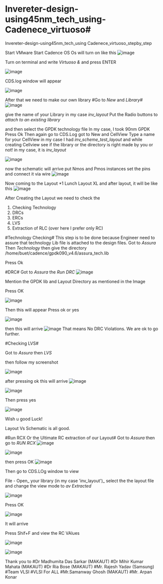 # Invereter-design-using45nm_tech_using-Cadenece_virtuoso#
Invereter-design-using45nm_tech_using Cadenece_virtuoso_stepby_step

Start VMware
Start Cadence OS
Os will turn on 
like this 
![image](https://github.com/Caprio2000/Invereter-design-using45nm_tech_using-Cadenece_virtuoso/assets/71349997/7ab89cc7-40a3-4a79-8174-64c28d01d1f2)

Turn on terminal and write *Virtuoso &* and press ENTER

![image](https://github.com/Caprio2000/Invereter-design-using45nm_tech_using-Cadenece_virtuoso/assets/71349997/54391e9f-535b-4f2b-aa24-417a977ffee0)

CDS.log window will appear

![image](https://github.com/Caprio2000/Invereter-design-using45nm_tech_using-Cadenece_virtuoso/assets/71349997/28cc56bd-6ba9-49be-96fc-6dc1bb858e46)

After that we need to make our own library
#Go to *New* and *Library*# 
![image](https://github.com/Caprio2000/Invereter-design-using45nm_tech_using-Cadenece_virtuoso/assets/71349997/fcde9d7e-0372-4745-9ef1-a7dd8bb37035)

give the name of your Library in my case *inv_layout*
Put the Radio buttons to *attach to an existing library* 

and then select the GPDK technology file In my case, I took 90nm GPDK
Press Ok 
Then again go to CDS.Log
got to New and CellView
Type a name for your CellView in my case I had *inv_scheme_test_layout* and while creating Cellview  see if the library or the directory is right made by you or not! in my case, it is *inv_layout* 

![image](https://github.com/Caprio2000/Invereter-design-using45nm_tech_using-Cadenece_virtuoso/assets/71349997/904643c8-fabc-41f6-94f3-68d3b776038b)

now the schematic will arrive put Nmos and Pmos instances set the pins and connect it via wire
![image](https://github.com/Caprio2000/Invereter-design-using45nm_tech_using-Cadenece_virtuoso/assets/71349997/0bd97afd-1df8-496c-9929-2f43fc14eb8c)

Now coming to the Layout 
*1 Lunch Layout XL
and after layout, it will be like this 
![image](https://github.com/Caprio2000/Invereter-design-using45nm_tech_using-Cadenece_virtuoso/assets/71349997/ee2ff778-4ed7-4f82-b02d-cc9a8a29e610)

After Creating the Layout 
we need to check the 
1. Checking Technology 
2. DRCs
3. ERCs
4. LVS
5. Extraction of RLC (over here I prefer only RC)

#Technology Checking#
This step is to be done because Engineer need to assure that technology Lib file is attached to the design files.
Got to *Assura* Then *Technology* then give the directory 
/home/buet/cadence/gpdk090_v4.6/assura_tech.lib

Press Ok 

#DRC#
Got to *Assura* the *Run DRC*
![image](https://github.com/Caprio2000/Invereter-design-using45nm_tech_using-Cadenece_virtuoso/assets/71349997/b618c743-1c64-422f-8e49-103ad504e772)

Mention the GPDK lib and Layout Directory as mentioned in the Image

Press OK 

![image](https://github.com/Caprio2000/Invereter-design-using45nm_tech_using-Cadenece_virtuoso/assets/71349997/d4886e89-e20f-4aa3-9d3f-85782d6ea621)

Then this will appear Press ok or yes

![image](https://github.com/Caprio2000/Invereter-design-using45nm_tech_using-Cadenece_virtuoso/assets/71349997/18269a92-e5c4-420a-ac8a-a7d5338c454d)

then this will arrive
![image](https://github.com/Caprio2000/Invereter-design-using45nm_tech_using-Cadenece_virtuoso/assets/71349997/6fe8dbdd-1305-4a0b-8dca-66801b60c951)
That means No DRC Violations.
We are ok to go further.

#Checking LVS#

Got to *Assura* then *LVS*

then follow my screenshot

![image](https://github.com/Caprio2000/Invereter-design-using45nm_tech_using-Cadenece_virtuoso/assets/71349997/bd30b0ce-cf08-4211-bc7b-078f71f84abd)

after pressing ok this will arrive 
![image](https://github.com/Caprio2000/Invereter-design-using45nm_tech_using-Cadenece_virtuoso/assets/71349997/f2cb060d-c272-4d13-be19-aa8918430e01)

![image](https://github.com/Caprio2000/Invereter-design-using45nm_tech_using-Cadenece_virtuoso/assets/71349997/9ddaed55-db0d-4c60-8cdd-c3b52c556dd8)

Then press yes

![image](https://github.com/Caprio2000/Invereter-design-using45nm_tech_using-Cadenece_virtuoso/assets/71349997/29968591-51c3-4dfb-8ffe-18038725cf31)

Wish u good Luck!

Layout Vs Schematic is all good.

#Run RCX Or the Ultimate RC extraction of our Layout#
Got to *Assura* then go to  *RUN RCX*
![image](https://github.com/Caprio2000/Invereter-design-using45nm_tech_using-Cadenece_virtuoso/assets/71349997/9d243748-349a-4167-b5c2-e3a38b2758dc)

![image](https://github.com/Caprio2000/Invereter-design-using45nm_tech_using-Cadenece_virtuoso/assets/71349997/9c02659e-9b1a-477a-a2a0-823f77d364fd)

then 
press OK 
![image](https://github.com/Caprio2000/Invereter-design-using45nm_tech_using-Cadenece_virtuoso/assets/71349997/904c0431-2a4e-4b45-8546-bdf7adb518fe)

Then 
go to CDS.LOg window to view

File - Open_ your library (in my case 'inv_layout')_
select the the layout file and change the view mode to *av Extracted*

![image](https://github.com/Caprio2000/Invereter-design-using45nm_tech_using-Cadenece_virtuoso/assets/71349997/96f41cf7-4dc7-4d63-95ed-80dfbe12e107)

Press OK 

![image](https://github.com/Caprio2000/Invereter-design-using45nm_tech_using-Cadenece_virtuoso/assets/71349997/9530698e-9aef-4cae-9574-45099c7f1aa8)

It will arrive 


Press Shif+F and view the RC VAlues 

![image](https://github.com/Caprio2000/Invereter-design-using45nm_tech_using-Cadenece_virtuoso/assets/71349997/46170fc5-c0d4-4f2f-9527-e5b7878f477e)

![image](https://github.com/Caprio2000/Invereter-design-using45nm_tech_using-Cadenece_virtuoso/assets/71349997/c4108fce-3e95-4ea1-a6a8-994344809311)


Thank you to 
#Dr Madhumita Das Sarkar (MAKAUT)
#Dr Mihir Kumar Mahata (MAKAUT)
#Dr Ria Bose (MAKAUT)
#Mr. Rajesh Yadav (Samsung) 
#Team VLSI 
#VLSI For ALL
#Mr.Samanway Ghosh (MAKAUT)
#Mr. Arpan Konar







